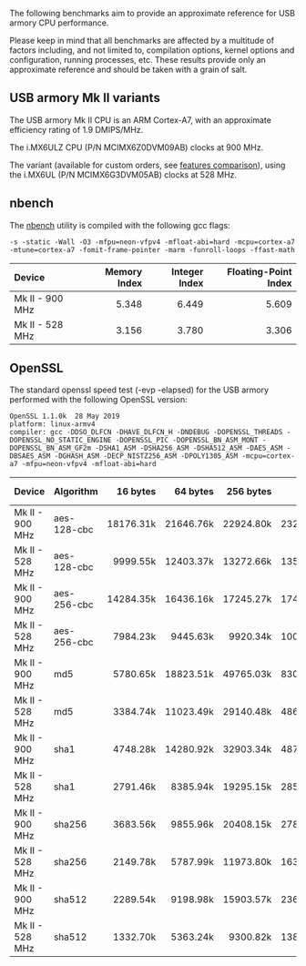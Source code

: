 The following benchmarks aim to provide an approximate reference for USB armory
CPU performance. 

Please keep in mind that all benchmarks are affected by a multitude of factors
including, and not limited to, compilation options, kernel options and
configuration, running processes, etc. These results provide only an
approximate reference and should be taken with a grain of salt.

## USB armory Mk II variants

The USB armory Mk II CPU is an ARM Cortex-A7, with an approximate efficiency
rating of 1.9 DMIPS/MHz.

The i.MX6ULZ CPU (P/N MCIMX6Z0DVM09AB) clocks at 900 MHz.

The variant (available for custom orders, see [features
comparison](https://github.com/inversepath/usbarmory/wiki/Hardware-security-features-(Mk-II))),
using the i.MX6UL (P/N MCIMX6G3DVM05AB) clocks at 528 MHz.

## nbench

The [nbench](https://github.com/santoshsk007/nbench) utility is compiled with the following gcc flags:

```
-s -static -Wall -O3 -mfpu=neon-vfpv4 -mfloat-abi=hard -mcpu=cortex-a7 -mtune=cortex-a7 -fomit-frame-pointer -marm -funroll-loops -ffast-math
```

| Device           | Memory Index  | Integer Index | Floating-Point Index |
|:-----------------|--------------:|--------------:|---------------------:|
| Mk II - 900 MHz  |         5.348 |         6.449 |                5.609 |
| Mk II - 528 MHz  |         3.156 |         3.780 |                3.306 |

## OpenSSL

The standard openssl speed test (-evp <algorithm> -elapsed) for the USB armory performed with the following OpenSSL version:
```
OpenSSL 1.1.0k  28 May 2019
platform: linux-armv4
compiler: gcc -DDSO_DLFCN -DHAVE_DLFCN_H -DNDEBUG -DOPENSSL_THREADS -DOPENSSL_NO_STATIC_ENGINE -DOPENSSL_PIC -DOPENSSL_BN_ASM_MONT -DOPENSSL_BN_ASM_GF2m -DSHA1_ASM -DSHA256_ASM -DSHA512_ASM -DAES_ASM -DBSAES_ASM -DGHASH_ASM -DECP_NISTZ256_ASM -DPOLY1305_ASM -mcpu=cortex-a7 -mfpu=neon-vfpv4 -mfloat-abi=hard

```

| Device          | Algorithm   | 16 bytes  | 64 bytes  | 256 bytes | 1024 bytes | 8192 bytes |
|:----------------|:------------|----------:|----------:|----------:|-----------:|-----------:|
| Mk II - 900 MHz | aes-128-cbc | 18176.31k | 21646.76k | 22924.80k |  23288.83k |  23382.70k |
| Mk II - 528 MHz | aes-128-cbc |  9999.55k | 12403.37k | 13272.66k |  13509.29k |  13579.61k |
| Mk II - 900 MHz | aes-256-cbc | 14284.35k | 16436.16k | 17245.27k |  17459.88k |  17517.23k |
| Mk II - 528 MHz | aes-256-cbc |  7984.23k |  9445.63k |  9920.34k |  10048.17k |  10084.35k |
| Mk II - 900 MHz | md5         |  5780.65k | 18823.51k | 49765.03k |  83087.36k | 103410.35k |
| Mk II - 528 MHz | md5         |  3384.74k | 11023.49k | 29140.48k |  48677.21k |  60547.07k |
| Mk II - 900 MHz | sha1        |  4748.28k | 14280.92k | 32903.34k |  48758.78k |  56726.87k |
| Mk II - 528 MHz | sha1        |  2791.46k |  8385.94k | 19295.15k |  28568.23k |  33226.75k |
| Mk II - 900 MHz | sha256      |  3683.56k |  9855.96k | 20408.15k |  27864.06k |  31178.75k |
| Mk II - 528 MHz | sha256      |  2149.78k |  5787.99k | 11973.80k |  16328.70k |  18262.70k |
| Mk II - 900 MHz | sha512      |  2289.54k |  9198.98k | 15903.57k |  23693.31k |  27658.92k |
| Mk II - 528 MHz | sha512      |  1332.70k |  5363.24k |  9300.82k |  13867.35k |  16198.31k |
